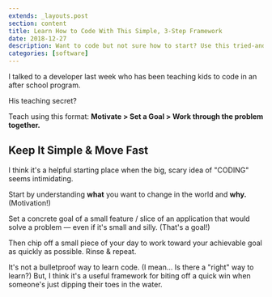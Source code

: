 ```yaml
---
extends: _layouts.post
section: content
title: Learn How to Code With This Simple, 3-Step Framework
date: 2018-12-27
description: Want to code but not sure how to start? Use this tried-and-true framework to get started — even if programming seems scary. 
categories: [software]
---
```


I talked to a developer last week who has been teaching kids to code in an after school program. 

His teaching secret? 

Teach using this format: **Motivate > Set a Goal > Work through the problem together.**

## Keep It Simple & Move Fast
I think it's a helpful starting place when the big, scary idea of "CODING" seems intimidating.

Start by understanding **what** you want to change in the world and **why.** (Motivation!) 

Set a concrete goal of a small feature / slice of an application that would solve a problem — even if it's small and silly. (That's a goal!) 

Then chip off a small piece of your day to work toward your achievable goal as quickly as possible. Rinse & repeat.

It's not a bulletproof way to learn code. (I mean... Is there a "right" way to learn?) But, I think it's a useful framework for biting off a quick win when someone's just dipping their toes in the water.